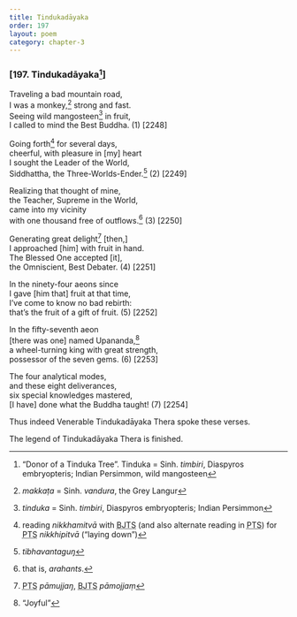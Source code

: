 ```yaml
---
title: Tindukadāyaka
order: 197
layout: poem
category: chapter-3
---
```


### \[197. Tindukadāyaka[^1]\]

Traveling a bad mountain road,  
I was a monkey,[^2] strong and fast.  
Seeing wild mangosteen[^3] in fruit,  
I called to mind the Best Buddha. (1) \[2248\]

Going forth[^4] for several days,  
cheerful, with pleasure in \[my\] heart  
I sought the Leader of the World,  
Siddhattha, the Three-Worlds-Ender.[^5] (2) \[2249\]

Realizing that thought of mine,  
the Teacher, Supreme in the World,  
came into my vicinity  
with one thousand free of outflows.[^6] (3) \[2250\]

Generating great delight[^7] \[then,\]  
I approached \[him\] with fruit in hand.  
The Blessed One accepted \[it\],  
the Omniscient, Best Debater. (4) \[2251\]

In the ninety-four aeons since  
I gave \[him that\] fruit at that time,  
I’ve come to know no bad rebirth:  
that’s the fruit of a gift of fruit. (5) \[2252\]

In the fifty-seventh aeon  
\[there was one\] named Upananda,[^8]  
a wheel-turning king with great strength,  
possessor of the seven gems. (6) \[2253\]

The four analytical modes,  
and these eight deliverances,  
six special knowledges mastered,  
\[I have\] done what the Buddha taught! (7) \[2254\]

Thus indeed Venerable Tindukadāyaka Thera spoke these verses.

The legend of Tindukadāyaka Thera is finished.

[^1]: “Donor of a Tinduka Tree”. Tinduka = Sinh. *timbiri*, Diaspyros embryopteris; Indian Persimmon, wild mangosteen

[^2]: *makkaṭa* = Sinh. *vandura*, the Grey Langur

[^3]: *tinduka* = Sinh. *timbiri*, Diaspyros embryopteris; Indian Persimmon

[^4]: reading *nikkhamitvā* with <abbr title="Buddha Jayanthi Tripitaka Series">BJTS</abbr> (and also alternate reading in <abbr title="Pali Text Society">PTS</abbr>) for <abbr title="Pali Text Society">PTS</abbr> *nikkhipitvā* (“laying down”)

[^5]: *tibhavantaguŋ*

[^6]: that is, *arahants*.

[^7]: <abbr title="Pali Text Society">PTS</abbr> *pāmujjaŋ*, <abbr title="Buddha Jayanthi Tripitaka Series">BJTS</abbr> *pāmojjaṃ*

[^8]: “Joyful”
